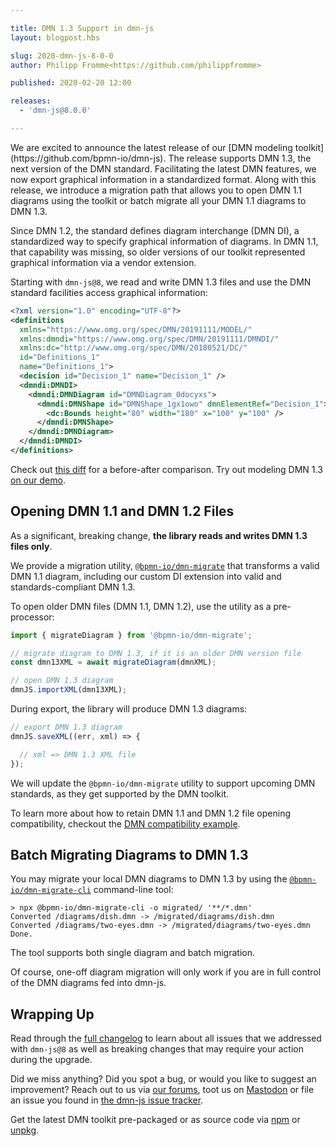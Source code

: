 ```yaml
---

title: DMN 1.3 Support in dmn-js
layout: blogpost.hbs

slug: 2020-dmn-js-8-0-0
author: Philipp Fromme<https://github.com/philippfromme>

published: 2020-02-20 12:00

releases:
  - 'dmn-js@8.0.0'

---
```



<p class="introduction">
  We are excited to announce the latest release of our [DMN modeling toolkit](https://github.com/bpmn-io/dmn-js). The release supports DMN 1.3, the next version of the DMN standard. Facilitating the latest DMN features, we now export graphical information in a standardized format. Along with this release, we introduce a migration path that allows you to open DMN 1.1 diagrams using the toolkit or batch migrate all your DMN 1.1 diagrams to DMN 1.3.
</p>

<!-- continue -->

Since DMN 1.2, the standard defines diagram interchange (DMN DI), a standardized way to specify graphical information of diagrams. In DMN 1.1, that capability was missing, so older versions of our toolkit represented graphical information via a vendor extension.

Starting with `dmn-js@8`, we read and write DMN 1.3 files and use the DMN standard facilities access graphical information:

```xml
<?xml version="1.0" encoding="UTF-8"?>
<definitions
  xmlns="https://www.omg.org/spec/DMN/20191111/MODEL/"
  xmlns:dmndi="https://www.omg.org/spec/DMN/20191111/DMNDI/"
  xmlns:dc="http://www.omg.org/spec/DMN/20180521/DC/"
  id="Definitions_1"
  name="Definitions_1">
  <decision id="Decision_1" name="Decision_1" />
  <dmndi:DMNDI>
    <dmndi:DMNDiagram id="DMNDiagram_0docyxs">
      <dmndi:DMNShape id="DMNShape_1gx1owo" dmnElementRef="Decision_1">
        <dc:Bounds height="80" width="180" x="100" y="100" />
      </dmndi:DMNShape>
    </dmndi:DMNDiagram>
  </dmndi:DMNDI>
</definitions>
```

Check out [this diff](https://gist.github.com/nikku/1b5bbb3ea929d2f64e5338fe6fe8b57b/revisions
) for a before-after comparison. Try out modeling DMN 1.3 [on our demo](https://demo.bpmn.io/dmn/s/check-order).


## Opening DMN 1.1 and DMN 1.2 Files

As a significant, breaking change, __the library reads and writes DMN 1.3 files only__.

We provide a migration utility, [`@bpmn-io/dmn-migrate`](https://github.com/bpmn-io/dmn-migrate) that transforms a valid DMN 1.1 diagram, including our custom DI extension into valid and standards-compliant DMN 1.3.

To open older DMN files (DMN 1.1, DMN 1.2), use the utility as a pre-processor:

```javascript
import { migrateDiagram } from '@bpmn-io/dmn-migrate';

// migrate diagram to DMN 1.3, if it is an older DMN version file
const dmn13XML = await migrateDiagram(dmnXML);

// open DMN 1.3 diagram
dmnJS.importXML(dmn13XML);
```

During export, the library will produce DMN 1.3 diagrams:

```javascript
// export DMN 1.3 diagram
dmnJS.saveXML((err, xml) => {

  // xml => DMN 1.3 XML file
});
```

We will update the `@bpmn-io/dmn-migrate` utility to support upcoming DMN standards, as they get supported by the DMN toolkit.

To learn more about how to retain DMN 1.1 and DMN 1.2 file opening compatibility, checkout the [DMN compatibility example](https://github.com/bpmn-io/dmn-js-examples/tree/main/dmn-compatibility).


## Batch Migrating Diagrams to DMN 1.3

You may migrate your local DMN diagrams to DMN 1.3 by using the [`@bpmn-io/dmn-migrate-cli`](https://github.com/bpmn-io/dmn-migrate-cli) command-line tool:

```shell
> npx @bpmn-io/dmn-migrate-cli -o migrated/ '**/*.dmn'
Converted /diagrams/dish.dmn -> /migrated/diagrams/dish.dmn
Converted /diagrams/two-eyes.dmn -> /migrated/diagrams/two-eyes.dmn
Done.
```

The tool supports both single diagram and batch migration.

Of course, one-off diagram migration will only work if you are in full control of the DMN diagrams fed into dmn-js.


## Wrapping Up

Read through the [full changelog](https://github.com/bpmn-io/dmn-js/blob/develop/packages/dmn-js/CHANGELOG.md) to learn about all issues that we addressed with `dmn-js@8` as well as breaking changes that may require your action during the upgrade.

Did we miss anything? Did you spot a bug, or would you like to suggest an improvement? Reach out to us via [our forums](https://forum.bpmn.io), toot us on [Mastodon](https://fosstodon.org/@bpmn_io) or file an issue you found in [the dmn-js issue tracker](https://github.com/bpmn-io/dmn-js/issues).

Get the latest DMN toolkit pre-packaged or as source code via [npm](https://www.npmjs.com/package/dmn-js) or [unpkg](https://unpkg.com/dmn-js/).

